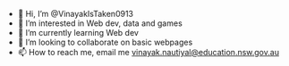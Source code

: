 - 👋 Hi, I’m @VinayakIsTaken0913
- 👀 I’m interested in Web dev, data and games
- 🌱 I’m currently learning Web dev
- 💞️ I’m looking to collaborate on basic webpages
- 📫 How to reach me, email me vinayak.nautiyal@education.nsw.gov.au
